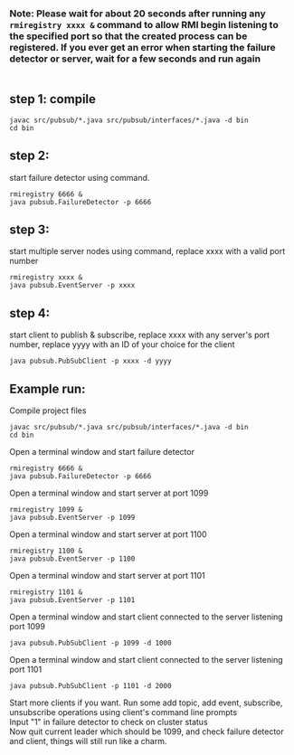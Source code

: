 ### Note: Please wait for about 20 seconds after running any `rmiregistry xxxx &`  command to allow RMI begin listening to the specified port so that the created process can be registered. If you ever get an error when starting the failure detector or server, wait for a few seconds and run again <br/><br/>

## step 1: compile
```
javac src/pubsub/*.java src/pubsub/interfaces/*.java -d bin
cd bin
```

## step 2:
start failure detector using command. 
```
rmiregistry 6666 &
java pubsub.FailureDetector -p 6666
```

## step 3:
start multiple server nodes using command, replace xxxx with a valid port number
```
rmiregistry xxxx &
java pubsub.EventServer -p xxxx
```

## step 4:

start client to publish & subscribe, replace xxxx with any server's port number, replace yyyy with an ID of your choice for the client
```
java pubsub.PubSubClient -p xxxx -d yyyy
```


## Example run: 
Compile project files
```
javac src/pubsub/*.java src/pubsub/interfaces/*.java -d bin
cd bin
```
Open a terminal window and start failure detector
```
rmiregistry 6666 &
java pubsub.FailureDetector -p 6666
```
Open a terminal window and start server at port 1099
```
rmiregistry 1099 &
java pubsub.EventServer -p 1099
```
Open a terminal window and start server at port 1100
```
rmiregistry 1100 &
java pubsub.EventServer -p 1100
```
Open a terminal window and start server at port 1101
```
rmiregistry 1101 &
java pubsub.EventServer -p 1101
```
Open a terminal window and start client connected to the server listening port 1099
```
java pubsub.PubSubClient -p 1099 -d 1000
```
Open a terminal window and start client connected to the server listening port 1101
```
java pubsub.PubSubClient -p 1101 -d 2000
```
Start more clients if you want. 
Run some add topic, add event, subscribe, unsubscribe operations using client's command line prompts </br>
Input "1" in failure detector to check on cluster status </br>
Now quit current leader which should be 1099, and check failure detector and client, things will still run like a charm.


